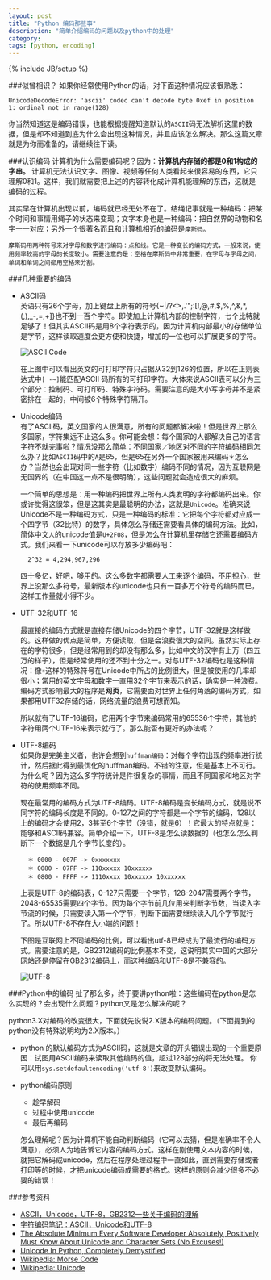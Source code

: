 ```yaml
---
layout: post
title: "Python 编码那些事"
description: "简单介绍编码的问题以及python中的处理"
category: 
tags: [python, encoding]
---
```

{% include JB/setup %}

###似曾相识？
如果你经常使用Python的话，对下面这种情况应该很熟悉：

    UnicodeDecodeError: 'ascii' codec can't decode byte 0xef in position 1: ordinal not in range(128)
    
你当然知道这是编码错误，也能根据提醒知道默认的`ASCII`码无法解析这里的数据，但是却不知道到底为什么会出现这种情况，并且应该怎么解决。那么这篇文章就是为你而准备的，请继续往下读。

###认识编码
计算机为什么需要编码呢？因为：**计算机内存储的都是0和1构成的字串。** 计算机无法认识文字、图像、视频等任何人类看起来很容易的东西，它只理解0和1。这样，我们就需要把上述的内容转化成计算机能理解的东西，这就是编码的过程。

其实早在计算机出现以前，编码就已经无处不在了。结绳记事就是一种编码：把某个时间和事情用绳子的状态来变现；文字本身也是一种编码：把自然界的动物和名字一一对应；另外一个很著名而且和计算机相近的编码是`摩斯码`。 


    摩斯码用两种符号来对字母和数字进行编码：点和线。它是一种变长的编码方式，一般来说，使用频率较高的字母的长度较小。需要注意的是：空格在摩斯码中非常重要，在字母与字母之间，单词和单词之间都用空格来分割。

###几种重要的编码

+ ASCII码  
    英语只有26个字母，加上键盘上所有的符号{~\|/?<>,.'";:[!,@,#,$,%,^,&,*,(,),_-,=,+]}也不到一百个字符。即使加上计算机内部的控制字符，七个比特就足够了！但其实ASCII码是用8个字符表示的，因为计算机内部最小的存储单位是字节，这样读取速度会更方便和快捷，增加的一位也可以扩展更多的字符。

    ![ASCII Code]
    
    在上图中可以看出英文的可打印字符只占据从32到126的位置，所以在正则表达式中`[ -~]`能匹配ASCII 码所有的可打印字符。大体来说ASCII表可以分为三个部分：控制码、可打印码、特殊字符码。需要注意的是大小写字母并不是紧密排在一起的，中间被6个特殊字符隔开。

+ Unicode编码  
    有了ASCII码，英文国家的人很满意，所有的问题都解决啦！但是世界上那么多国家，字符集远不止这么多。你可能会想：每个国家的人都解决自己的语言字符不就完事啦？情况没那么简单：不同国家／地区对不同的字符编码相同怎么办？比如`ASCII`码中的`A`是65，但是65在另外一个国家被用来编码`＊`怎么办？当然也会出现对同一些字符（比如数字）编码不同的情况，因为互联网是无国界的（在中国这一点不是很明确），这些问题就会造成很大的麻烦。  

    一个简单的思想是：用一种编码把世界上所有人类发明的字符都编码出来。你或许觉得这很笨，但是这其实是最聪明的办法，这就是`Unicode`。准确来说Unicode不是一种编码方式，只是一种编码的标准：它把每个字符都对应成一个四字节（32比特）的数字，具体怎么存储还需要看具体的编码方法。比如，简体中文`人`的unicode值是`U+2F08`，但是怎么在计算机里存储它还需要编码方式。我们来看一下unicode可以存放多少编码吧：
    
        2^32 = 4,294,967,296

    四十多亿，好吧，够用的。这么多数字都需要人工来逐个编码，不用担心，世界上没那么多符号，最新版本的unicode也只有一百多万个符号的编码而已，这样工作量就小得不少。

+ UTF-32和UTF-16  

    最直接的编码方式就是直接存储Unicode的四个字节，UTF-32就是这样做的。这样做的优点是简单，方便读取，但是会浪费很大的空间。虽然实际上存在的字符很多，但是经常用到的却没有那么多，比如中文的汉字有上万（四五万的样子），但是经常使用的还不到十分之一。对与UTF-32编码也是这种情况：像`☀`这样的特殊符号在Unicode中所占的比例很大，但是被使用的几率却很小；常用的英文字母和数字一直用32个字节来表示的话，确实是一种浪费。编码方式影响最大的程序是**网页**，它需要面对世界上任何角落的编码方式，如果都用UTF32存储的话，网络流量的浪费可想而知。  

    所以就有了UTF-16编码，它用两个字节来编码常用的65536个字符，其他的字符用两个UTF-16来表示就行了。那么能否有更好的办法呢？

+ UTF-8编码   
    如果你是完美主义者，也许会想到`huffman编码`：对每个字符出现的频率进行统计，然后据此得到最优化的huffman编码。不错的注意，但是基本上不可行。为什么呢？因为这么多字符统计是件很复杂的事情，而且不同国家和地区对字符的使用频率不同。
    
    现在最常用的编码方式为UTF-8编码。UTF-8编码是变长编码方式，就是说不同字符的编码长度是不同的。0-127之间的字符都是一个字节的编码，128以上的编码才会使用2，3甚至6个字节（没错，就是6）！它最大的特点就是：能够和ASCII码兼容。简单介绍一下，UTF-8是怎么读数据的（也怎么怎么判断下一个数据是几个字节长度的）。
    
        ＊ 0000 - 007F -> 0xxxxxxx 
        ＊ 0080 - 07FF -> 110xxxxx 10xxxxxx 
        ＊ 0800 - FFFF -> 1110xxxx 10xxxxxx 10xxxxxx  

  上表是UTF-8的编码表，0-127只需要一个字节，128-2047需要两个字节，2048-65535需要四个字节。因为每个字节前几位用来判断字节数，当读入字节流的时候，只需要读入第一个字节，判断下面需要继续读入几个字节就行了。所以UTF-8不存在大小端的问题！
  
    下图是互联网上不同编码的比例，可以看出utf-8已经成为了最流行的编码方式。需要注意的是，GB2312编码的比例基本不变，这说明其实中国的大部分网站还是停留在GB2312编码上，而这种编码和UTF-8是不兼容的。
    
    ![UTF-8]

###Python中的编码
扯了那么多，终于要讲python啦：这些编码在python是怎么实现的？会出现什么问题？python又是怎么解决的呢？

python3.X对编码的改变很大，下面就先说说2.X版本的编码问题。（下面提到的python没有特殊说明均为2.X版本。）

- python 的默认编码方式为ASCII码，这就是文章的开头错误出现的一个重要原因：试图用ASCII编码来读取其他编码的值，超过128部分的将无法处理。
    你可以用`sys.setdefaultencoding('utf-8')`来改变默认编码。

- python编码原则
    + 趁早解码
    + 过程中使用unicode
    + 最后再编码
    
  怎么理解呢？因为计算机不能自动判断编码（它可以去猜，但是准确率不令人满意），必须人为地告诉它内容的编码方式。这样在刚使用文本内容的时候，就把它解码成unicode，然后在程序处理过程中一直如此，直到需要存储或者打印等的时候，才把unicode编码成需要的格式。这样的原则会减少很多不必要的错误！

###参考资料
- [ASCII，Unicode，UTF-8，GB2312一些关于编码的理解](http://space.itpub.net/23071790/viewspace-704585)
- [字符编码笔记：ASCII，Unicode和UTF-8](http://www.ruanyifeng.com/blog/2007/10/ascii_unicode_and_utf-8.html)
- [The Absolute Minimum Every Software Developer Absolutely, Positively Must Know About Unicode and Character Sets (No Excuses!)](http://www.joelonsoftware.com/articles/Unicode.html)
- [Unicode In Python, Completely Demystified](http://farmdev.com/talks/unicode/)
- [Wikipedia: Morse Code](http://en.wikipedia.org/wiki/Morse_code)
- [Wikipedia: Unicode](http://en.wikipedia.org/wiki/Unicode)


[Morse Code]: http://pad2.whstatic.com/images/thumb/7/7d/International_Morse_Code_150.png/300px-International_Morse_Code_150.png
[ASCII Code]: http://people.revoledu.com/kardi/resources/Converter/Image/ASCII.jpg
[UTF-8]: http://www.w3.org/QA/2008/05/utf8-growth-google
